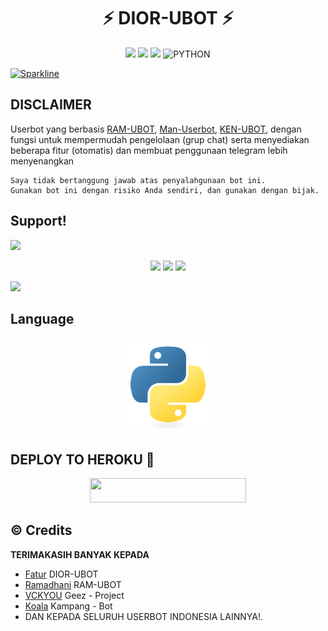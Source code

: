 <h1 align="center">⚡ DIOR-UBOT ⚡</h1>


<p align="center">
    <a href="https://github.com/DIORrios285/DIOR-UBOT/commits/DIOR-UBOT"><img 
src="https://img.shields.io/github/last-commit/DIORrios285/DIOR-UBOT?color=ff0000&logo=github&logoColor=green&style=for-the-badge" /></a>
    <a href="https://github.com/DIORrios285/DIOR-UBOT"> <img 
src="https://img.shields.io/github/repo-size/DIORrios285/DIOR-UBOT?logo=github&logoColor=green&style=for-the-badge" /></a>
    <a href="https://pypi.org/project/Telethon/"><img 
src="https://img.shields.io/pypi/v/telethon?color=important&label=telethon&logo=python&logoColor=green&style=for-the-badge" /></a>
    <img alt="PYTHON" src="https://img.shields.io/badge/PYTHON-v3.9.6-purple?style=for-the-badge&logo=appveyor&logoColor=green"/>
    </p>

[![Sparkline](https://stars.medv.io/DIORrios285/DIOR-UBOT.svg)](https://stars.medv.io/DIORrios285/DIOR-UBOT)


## DISCLAIMER

Userbot yang berbasis [RAM-UBOT](https://github.com/ramadhani892/RAM-UBOT), [Man-Userbot](https://github.com/mrismanaziz/Man-Userbot), [KEN-UBOT](https://github.com/Kennedy-ex/KEN-UBOT), dengan fungsi untuk mempermudah pengelolaan (grup chat) serta menyediakan beberapa fitur (otomatis) dan membuat penggunaan telegram lebih menyenangkan 

```
Saya tidak bertanggung jawab atas penyalahgunaan bot ini.
Gunakan bot ini dengan risiko Anda sendiri, dan gunakan dengan bijak.
```

## Support!
</p>
<img src="https://user-images.githubusercontent.com/73097560/115834477-dbab4500-a447-11eb-908a-139a6edaec5c.gif">
    <p align="center"> 
    <a href="https://t.me/fandasupport" target="blank"><img src="https://img.icons8.com/nolan/55/telegram-app.png" /></a>
    <a href="https://t.me/fandaproject" target="blank"><img src="https://img.icons8.com/nolan/55/telegram-app.png" /></a>
    <a href="https://instagram.com/fatur.285" target="blank"><img src="https://img.icons8.com/nolan/55/instagram-new.png" /></a>
</p>
<img src="https://user-images.githubusercontent.com/73097560/115834477-dbab4500-a447-11eb-908a-139a6edaec5c.gif">

## Language
<p align="center"> 
<a 
href="https://www.python.org" target="_blank"> <img 
src="https://raw.githubusercontent.com/devicons/devicon/master/icons/python/python-original.svg" alt="python" width="150" height="150"/> 
</a> </p>

## DEPLOY TO HEROKU 💜
<p align="center"><a href="https://heroku.com/deploy?template=https://github.com/Skyzu/Deploy-Dior-/tree/Deploy-Dior-">
<img src="https://img.shields.io/badge/Deploy%20To%20Heroku-DE1EFB?style=flat&logo=heroku" width="250" height="38.60" />
</a></p>

## © Credits

 **TERIMAKASIH BANYAK KEPADA**
*   [Fatur](https://github.com/DIORros285/DIOR-UBOT) DIOR-UBOT 
*   [Ramadhani](https://github.com/ramadhani892/RAM-UBOT) RAM-UBOT
*   [VCKYOU](https://github.com/Vckyou/Geez-Project)    Geez - Project
*   [Koala](https://github.com/ManusiaRakitan/Kampang-Bot)    Kampang - Bot
*   DAN KEPADA SELURUH USERBOT INDONESIA LAINNYA!.
